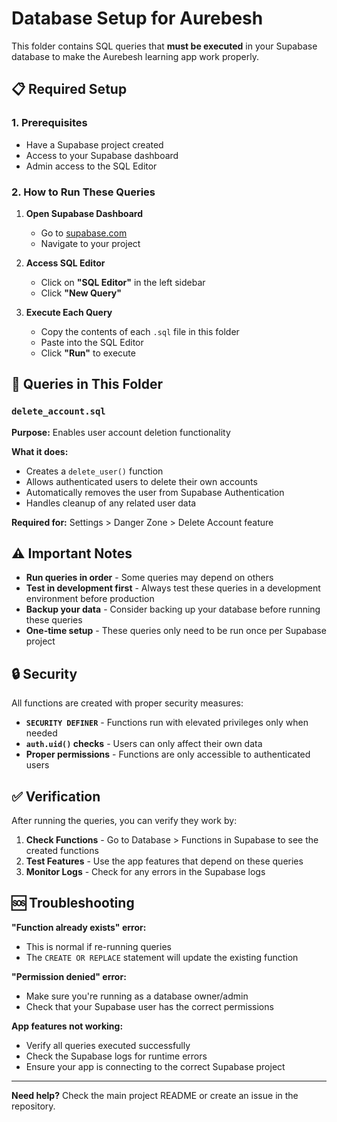 # Database Setup for Aurebesh 

This folder contains SQL queries that **must be executed** in your Supabase database to make the Aurebesh learning app work properly.

## 📋 Required Setup

### 1. Prerequisites
- Have a Supabase project created
- Access to your Supabase dashboard
- Admin access to the SQL Editor

### 2. How to Run These Queries

1. **Open Supabase Dashboard**
   - Go to [supabase.com](https://supabase.com) 
   - Navigate to your project

2. **Access SQL Editor**
   - Click on **"SQL Editor"** in the left sidebar
   - Click **"New Query"**

3. **Execute Each Query**
   - Copy the contents of each `.sql` file in this folder
   - Paste into the SQL Editor
   - Click **"Run"** to execute

## 📂 Queries in This Folder

### `delete_account.sql`
**Purpose:** Enables user account deletion functionality

**What it does:**
- Creates a `delete_user()` function
- Allows authenticated users to delete their own accounts
- Automatically removes the user from Supabase Authentication
- Handles cleanup of any related user data

**Required for:** Settings > Danger Zone > Delete Account feature

## ⚠️ Important Notes

- **Run queries in order** - Some queries may depend on others
- **Test in development first** - Always test these queries in a development environment before production
- **Backup your data** - Consider backing up your database before running these queries
- **One-time setup** - These queries only need to be run once per Supabase project

## 🔒 Security

All functions are created with proper security measures:
- **`SECURITY DEFINER`** - Functions run with elevated privileges only when needed
- **`auth.uid()` checks** - Users can only affect their own data
- **Proper permissions** - Functions are only accessible to authenticated users

## ✅ Verification

After running the queries, you can verify they work by:

1. **Check Functions** - Go to Database > Functions in Supabase to see the created functions
2. **Test Features** - Use the app features that depend on these queries
3. **Monitor Logs** - Check for any errors in the Supabase logs

## 🆘 Troubleshooting

**"Function already exists" error:**
- This is normal if re-running queries
- The `CREATE OR REPLACE` statement will update the existing function

**"Permission denied" error:**
- Make sure you're running as a database owner/admin
- Check that your Supabase user has the correct permissions

**App features not working:**
- Verify all queries executed successfully
- Check the Supabase logs for runtime errors
- Ensure your app is connecting to the correct Supabase project

---

**Need help?** Check the main project README or create an issue in the repository.
